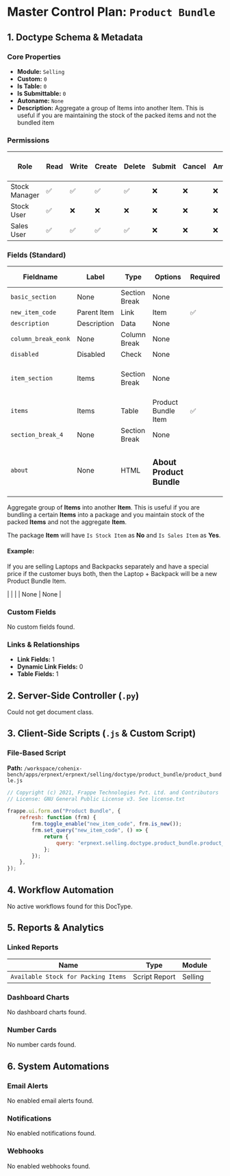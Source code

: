 # Master Control Plan: `Product Bundle`

## 1. Doctype Schema & Metadata

### Core Properties
- **Module:** `Selling`
- **Custom:** `0`
- **Is Table:** `0`
- **Is Submittable:** `0`
- **Autoname:** `None`
- **Description:** Aggregate a group of Items into another Item. This is useful if you are maintaining the stock of the packed items and not the bundled item

### Permissions
| Role | Read | Write | Create | Delete | Submit | Cancel | Amend | Report | Import | Export | Print | Email | Share | Set User Perms |
|---|---|---|---|---|---|---|---|---|---|---|---|---|---|---|
| Stock Manager | ✅ | ✅ | ✅ | ✅ | ❌ | ❌ | ❌ | ✅ | ❌ | ❌ | ✅ | ✅ | ✅ | ❌ |
| Stock User | ✅ | ❌ | ❌ | ❌ | ❌ | ❌ | ❌ | ✅ | ❌ | ❌ | ✅ | ✅ | ❌ | ❌ |
| Sales User | ✅ | ✅ | ✅ | ✅ | ❌ | ❌ | ❌ | ✅ | ❌ | ❌ | ✅ | ✅ | ✅ | ❌ |


### Fields (Standard)
| Fieldname | Label | Type | Options | Required | Hidden | Read Only | Default | Description |
|---|---|---|---|---|---|---|---|---|
| `basic_section` | None | Section Break | None |  |  |  | None | None |
| `new_item_code` | Parent Item | Link | Item | ✅ |  |  | None | None |
| `description` | Description | Data | None |  |  |  | None | None |
| `column_break_eonk` | None | Column Break | None |  |  |  | None | None |
| `disabled` | Disabled | Check | None |  |  |  | 0 | None |
| `item_section` | Items | Section Break | None |  |  |  | None | List items that form the package. |
| `items` | Items | Table | Product Bundle Item | ✅ |  |  | None | None |
| `section_break_4` | None | Section Break | None |  |  |  | None | None |
| `about` | None | HTML | <h3>About Product Bundle</h3>

<p>Aggregate group of <b>Items</b> into another <b>Item</b>. This is useful if you are bundling a certain <b>Items</b> into a package and you maintain stock of the packed <b>Items</b> and not the aggregate <b>Item</b>.</p>
<p>The package <b>Item</b> will have <code>Is Stock Item</code> as <b>No</b> and <code>Is Sales Item</code> as <b>Yes</b>.</p>
<h4>Example:</h4>
<p>If you are selling Laptops and Backpacks separately and have a special price if the customer buys both, then the Laptop + Backpack will be a new Product Bundle Item.</p> |  |  |  | None | None |


### Custom Fields
No custom fields found.


### Links & Relationships
- **Link Fields:** 1
- **Dynamic Link Fields:** 0
- **Table Fields:** 1

## 2. Server-Side Controller (`.py`)
Could not get document class.


## 3. Client-Side Scripts (`.js` & Custom Script)
### File-Based Script
**Path:** `/workspace/cohenix-bench/apps/erpnext/erpnext/selling/doctype/product_bundle/product_bundle.js`
```javascript
// Copyright (c) 2021, Frappe Technologies Pvt. Ltd. and Contributors
// License: GNU General Public License v3. See license.txt

frappe.ui.form.on("Product Bundle", {
	refresh: function (frm) {
		frm.toggle_enable("new_item_code", frm.is_new());
		frm.set_query("new_item_code", () => {
			return {
				query: "erpnext.selling.doctype.product_bundle.product_bundle.get_new_item_code",
			};
		});
	},
});

```




## 4. Workflow Automation
No active workflows found for this DocType.


## 5. Reports & Analytics
### Linked Reports
| Name | Type | Module |
|---|---|---|
| `Available Stock for Packing Items` | Script Report | Selling |



### Dashboard Charts
No dashboard charts found.


### Number Cards
No number cards found.


## 6. System Automations
### Email Alerts
No enabled email alerts found.


### Notifications
No enabled notifications found.


### Webhooks
No enabled webhooks found.
